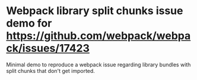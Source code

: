 # Webpack library split chunks issue demo for https://github.com/webpack/webpack/issues/17423

Minimal demo to reproduce a webpack issue regarding library bundles with split chunks that don't get imported.
